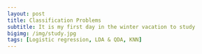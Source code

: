 ```yaml
---
layout: post
title: Classification Problems
subtitle: It is my first day in the winter vacation to study
bigimg: /img/study.jpg
tags: [Logistic regression, LDA & QDA, KNN]
---
```

